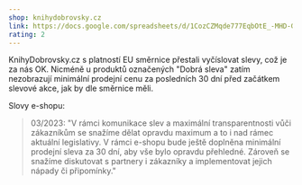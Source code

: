 ```yaml
---
shop: knihydobrovsky.cz
link: https://docs.google.com/spreadsheets/d/1CozCZMqde777EqbOtE_-MHD-GQ2S01Qkwd-MH1D2Y3U/edit?usp=sharing
rating: 2
---
```


KnihyDobrovsky.cz s platností EU směrnice přestali vyčíslovat slevy, což je za nás OK. Nicméně u produktů označených "Dobrá sleva" zatím nezobrazují minimální prodejní cenu za posledních 30 dní před začátkem slevové akce, jak by dle směrnice měli.

Slovy e-shopu:

> 03/2023: "V rámci komunikace slev a maximální transparentnosti vůči zákazníkům se snažíme dělat opravdu maximum a to i nad rámec aktuální legislativy. V rámci e-shopu bude ještě doplněna minimální prodejní sleva za 30 dní, aby vše bylo opravdu přehledné. Zároveň se snažíme diskutovat s partnery i zákazníky a implementovat jejich nápady či připomínky."
